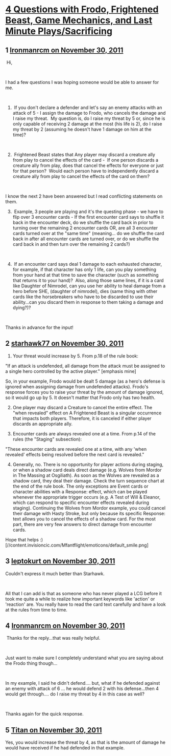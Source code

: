 # [4 Questions with Frodo, Frightened Beast, Game Mechanics, and Last Minute Plays/Sacrificing](https://community.fantasyflightgames.com/topic/56952-4-questions-with-frodo-frightened-beast-game-mechanics-and-last-minute-playssacrificing/)

## 1 [Ironmanrcm on November 30, 2011](https://community.fantasyflightgames.com/topic/56952-4-questions-with-frodo-frightened-beast-game-mechanics-and-last-minute-playssacrificing/?do=findComment&comment=561915)

 Hi, 

 

I had a few questions I was hoping someone would be able to answer for me. 

 

1.  If you don't declare a defender and let's say an enemy attacks with an attack of 5 - I assign the damage to Frodo, who cancels the damage and I raise my threat.  My question is, do I raise my threat by 5 or, since he is only capable of receiving 2 damage at the most (his life is 2), do I raise my threat by 2 (assuming he doesn't have 1 damage on him at the time)? 

 

2.  Frightened Beast states that Any player may discard a creature ally from play to cancel the effects of the card -  If one person discards a creature ally from play, does that cancel the effects for everyone or just for that person?  Would each person have to independently discard a creature ally from play to cancel the effects of the card on them?  

 

I know the next 2 have been answered but I read conflicting statements on them.

3.  Example, 3 people are playing and it's the questing phase - we have to flip over 3 encounter cards - If the first encounter card says to shuffle it back in the encounter deck, do we shuffle the card back in prior to turning over the remaining 2 encounter cards OR, are all 3 encounter cards turned over at the "same time" (meaning... do we shuffle the card back in after all encounter cards are turned over, or do we shuffle the card back in and then turn over the remaining 2 cards?)

 

4.  If an encounter card says deal 1 damage to each exhausted character, for example, if that character has only 1 life, can you play something from your hand at that time to save the character (such as something that returns it to your hand)?  Also, along those same lines, if it is a card like Daughter of Nimrodel, can you use her ability to heal damage from a hero before SHE, (daughter of nimrodel), dies (same thing with other cards like the horsebreakers who have to be discarded to use their ability...can you discard them in response to them taking a damage and dying?)?  

 

Thanks in advance for the input!

## 2 [starhawk77 on November 30, 2011](https://community.fantasyflightgames.com/topic/56952-4-questions-with-frodo-frightened-beast-game-mechanics-and-last-minute-playssacrificing/?do=findComment&comment=561939)

1. Your threat would increase by 5. From p.18 of the rule book:

"If an attack is undefended, all damage from the attack must be assigned to a single hero controlled by the active player." [emphasis mine]

So, in your example, Frodo would be dealt 5 damage (as a hero's defense is ignored when assigning damage from undefended attacks). Frodo's response forces you to raise your threat by the amount of damage ignored, so it would go up by 5. It doesn't matter that Frodo only has two health.

2. One player may discard a Creature to cancel the entire effect. The "when revealed" effect on A Frightened Beast is a singular occurrence that impacts both players. Therefore, it is canceled if either player discards an appropriate ally.

3. Encounter cards are always revealed one at a time. From p.14 of the rules (the "Staging" subsection):

"These encounter cards are revealed one at a time, with any 'when revealed' effects being resolved before the next card is revealed."

4. Generally, no. There is no opportunity for player actions during staging, or when a shadow card deals direct damage (e.g. Wolves from Mordor in The Massing at Osgiliath). As soon as the Wolves are revealed as a shadow card, they deal their damage. Check the turn sequence chart at the end of the rule book. The only exceptions are Event cards or character abilities with a Response: effect, which can be played whenever the appropriate trigger occurs (e.g. A Test of Will & Eleanor, which can respond to specific encounter effects revealed during staging). Continuing the Wolves from Mordor example, you could cancel their damage with Hasty Stroke, but only because its specific Response: text allows you to cancel the effects of a shadow card. For the most part, there are very few answers to direct damage from encounter cards.

Hope that helps :) [//content.invisioncic.com/Mfantflight/emoticons/default_smile.png]

## 3 [leptokurt on November 30, 2011](https://community.fantasyflightgames.com/topic/56952-4-questions-with-frodo-frightened-beast-game-mechanics-and-last-minute-playssacrificing/?do=findComment&comment=562025)

Couldn't express it much better than Starhawk.

 

All that I can add is that as someone who has never played a LCG before it took me quite a while to realize how important keywords like 'action' or 'reaction' are. You really have to read the card text carefully and have a look at the rules from time to time.

## 4 [Ironmanrcm on November 30, 2011](https://community.fantasyflightgames.com/topic/56952-4-questions-with-frodo-frightened-beast-game-mechanics-and-last-minute-playssacrificing/?do=findComment&comment=562288)

 Thanks for the reply...that was really helpful. 

 

Just want to make sure I completely understand what you are saying about the Frodo thing though...

 

In my example, I said he didn't defend.... but, what if he defended against an enemy with attack of 6 ... he would defend 2 with his defense...then 4 would get through.... do I raise my threat by 4 in this case as well?  

 

Thanks again for the quick response.

## 5 [Titan on November 30, 2011](https://community.fantasyflightgames.com/topic/56952-4-questions-with-frodo-frightened-beast-game-mechanics-and-last-minute-playssacrificing/?do=findComment&comment=562303)

Yes, you would increase the threat by 4, as that is the amount of damage he would have received if he had defended in that example.

